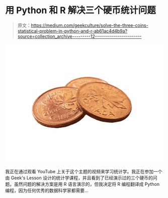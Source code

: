 # 用 Python 和 R 解决三个硬币统计问题

> 原文：<https://medium.com/geekculture/solve-the-three-coins-statistical-problem-in-python-and-r-ab61ac4d4b9a?source=collection_archive---------12----------------------->

![](img/a9309acc94ce9acc453c65f2f3406447.png)

我正在通过观看 YouTube 上关于这个主题的视频来学习统计学。我正在参加一个由 Geek's Lesson 设计的统计学课程，并且看到了已经演示过的三个硬币的问题。虽然问题的解决方案是用 R 语言演示的，但我决定将 R 编程翻译成 Python 编程，因为任何优秀的数据科学家都需要…
